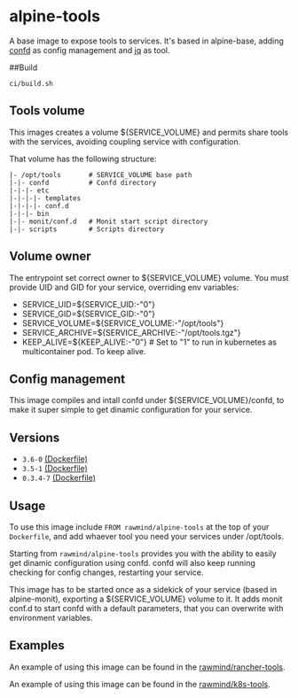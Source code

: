alpine-tools
=============

A base image to expose tools to services. It's based in alpine-base, adding [confd][confd] as config management and [jq][jq] as tool.

##Build

```
ci/build.sh
```

## Tools volume

This images creates a volume ${SERVICE_VOLUME} and permits share tools with the services, avoiding coupling service with configuration.

That volume has the following structure:

```
|- /opt/tools 		# SERVICE_VOLUME base path
|-|- confd 			# Confd directory
|-|-|- etc
|-|-|-|- templates
|-|-|-|- conf.d
|-|-|- bin
|-|- monit/conf.d 	# Monit start script directory
|-|- scripts 		# Scripts directory
```

## Volume owner

The entrypoint set correct owner to ${SERVICE_VOLUME} volume. You must provide UID and GID for your service, overriding env variables:

- SERVICE_UID=${SERVICE_UID:-"0"} 
- SERVICE_GID=${SERVICE_GID:-"0"}
- SERVICE_VOLUME=${SERVICE_VOLUME:-"/opt/tools"}
- SERVICE_ARCHIVE=${SERVICE_ARCHIVE:-"/opt/tools.tgz"}
- KEEP_ALIVE=${KEEP_ALIVE:-"0"} 	# Set to "1" to run in kubernetes as multicontainer pod. To keep alive.


## Config management

This image compiles and intall confd under ${SERVICE_VOLUME}/confd, to make it super simple to get dinamic configuration for your service. 


## Versions

- `3.6-0` [(Dockerfile)](https://github.com/rawmind0/alpine-tools/blob/3.6-0/Dockerfile)
- `3.5-1` [(Dockerfile)](https://github.com/rawmind0/alpine-tools/blob/3.5-1/Dockerfile)
- `0.3.4-7` [(Dockerfile)](https://github.com/rawmind0/alpine-tools/blob/0.3.4-7/Dockerfile)

## Usage

To use this image include `FROM rawmind/alpine-tools` at the top of your `Dockerfile`, and add whaever tool you need your services under /opt/tools.

Starting from `rawmind/alpine-tools` provides you with the ability to easily get dinamic configuration using confd. confd will also keep running checking for config changes, restarting your service.

This image has to be started once as a sidekick of your service (based in alpine-monit), exporting a ${SERVICE_VOLUME} volume to it. It adds monit conf.d to start confd with a default parameters, that you can overwrite with environment variables.


## Examples

An example of using this image can be found in the [rawmind/rancher-tools][rancher-tools].

An example of using this image can be found in the [rawmind/k8s-tools][k8s-tools].


[confd]: http://www.confd.io/
[jq]: https://github.com/stedolan/jq
[rancher-tools]: https://github.com/rawmind0/rancher-tools
[k8s-tools]: https://github.com/rawmind0/k8s-tools

